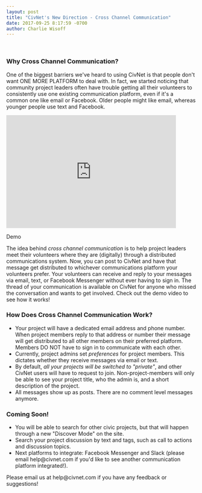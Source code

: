 ```yaml
---
layout: post
title: "CivNet's New Direction - Cross Channel Communication"
date: 2017-09-25 8:17:59 -0700
author: Charlie Wisoff
---
```

<br>
<h3>Why Cross Channel Communication?</h3>
<p>One of the biggest barriers we've heard to using CivNet is that people don't want ONE MORE PLATFORM to deal with. In fact, we started noticing that community project leaders often have trouble getting all their volunteers to consistently use one existing communication platform, even if it's a common one like email or Facebook. Older people might like email, whereas younger people use text and Facebook.</p>

<div class="blog_image_container_right">
	<iframe width="450" height="300" src="https://www.youtube.com/embed/AiZ9UuCQecw" frameborder="0" allowfullscreen></iframe>
	<p class="blog_subtitle">Demo</p> 
</div>

<p>The idea behind <i>cross channel communication</i> is to help project leaders meet their volunteers where they are (digitally) through a distributed communications system. Now, you can post to CivNet and have that message get distributed to whichever communications platform your volunteers prefer. Your volunteers can receive and reply to your messages via email, text, or Facebook Messenger without ever having to sign in. The thread of your communication is available on CivNet for anyone who missed the conversation and wants to get involved. Check out the demo video to see how it works!</p>

<h3>How Does Cross Channel Communication Work?</h3>
<p>
	<ul>
		<li>Your project will have a dedicated email address and phone number. When project members reply to that address or number their message will get distributed to all other members on their preferred platform. Members DO NOT have to sign in to communicate with each other.</li>
		<li>Currently, project admins set <i>preferences</i> for project members. This dictates whether they receive messages via email or text.</li>
		<li>By default, <i>all your projects will be switched to "private"</i>, and other CivNet users will have to request to join. Non-project-members will only be able to see your project title, who the admin is, and a short description of the project.</li>
		<li>All messages show up as posts. There are no comment level messages anymore.</li>
	</ul>
</p>

<h3>Coming Soon!</h3>
<p>
	<ul>
		<li>You will be able to search for other civic projects, but that will happen through a new "Discover Mode" on the site.</li>
		<li>Search your project discussion by text and tags, such as call to actions and discussion topics.</li>
		<li>Next platforms to integrate: Facebook Messenger and Slack (please email help@civnet.com if you'd like to see another communication platform integrated!).</li>
	</ul>
</p>

<p>Please email us at help@civnet.com if you have any feedback or suggestions!</p>




